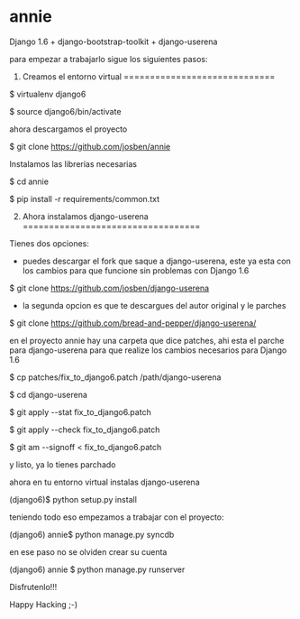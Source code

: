 annie
=====

Django 1.6 + django-bootstrap-toolkit + django-userena

para empezar a trabajarlo sigue los siguientes pasos:

1. Creamos el entorno virtual
=============================

$ virtualenv django6

$ source django6/bin/activate

ahora descargamos el proyecto

$ git clone https://github.com/josben/annie

Instalamos las librerias necesarias

$ cd annie

$ pip install -r requirements/common.txt

2. Ahora instalamos django-userena
==================================

Tienes dos opciones:
- puedes descargar el fork que saque a django-userena, este ya esta con los
cambios para que funcione sin problemas con Django 1.6

$ git clone https://github.com/josben/django-userena

- la segunda opcion es que te descargues del autor original y le parches

$ git clone https://github.com/bread-and-pepper/django-userena/

en el proyecto annie hay una carpeta que dice patches, ahi esta el parche para
django-userena para que realize los cambios necesarios para Django 1.6

$ cp patches/fix_to_django6.patch /path/django-userena

$ cd django-userena

$ git apply --stat fix_to_django6.patch

$ git apply --check fix_to_django6.patch

$ git am --signoff < fix_to_django6.patch

y listo, ya lo tienes parchado

ahora en tu entorno virtual instalas django-userena

(django6)$ python setup.py install

teniendo todo eso empezamos a trabajar con el proyecto:

(django6) annie$ python manage.py syncdb

en ese paso no se olviden crear su cuenta

(django6) annie $ python manage.py runserver

Disfrutenlo!!!

Happy Hacking ;-)
